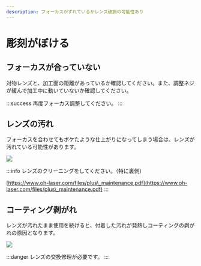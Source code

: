 ```yaml
---
description: フォーカスがずれているかレンズ破損の可能性あり
---
```


# 彫刻がぼける

## フォーカスが合っていない

対物レンズと、加工面の距離があっているか確認してください。また、調整ネジが緩んで加工中に動いていないか確認してください。

:::success
再度フォーカス調整してください。
:::

## レンズの汚れ

フォーカスを合わせてもボケたような仕上がりになってしまう場合は、レンズが汚れている可能性があります。

![](/assets/20191112\_03.jpg)

:::info
レンズのクリーニングをしてください。（特に裏側）

[https://www.oh-laser.com/files/plus\_maintenance.pdf](https://www.oh-laser.com/files/plus\_maintenance.pdf)
:::



## コーティング剥がれ

レンズが汚れたまま使用を続けると、付着した汚れが発熱しコーティングの剥がれの原因となります。

![](/assets/20191112\_02.jpg)

:::danger
レンズの交換修理が必要です。
:::
